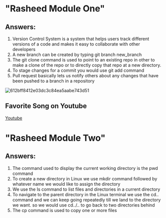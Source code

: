 <h1>"Rasheed Module One"</h1>

<h2>Answers:</h2>

<ol>
  <li>Version Control System is a system that helps users track different versions of a code and makes it easy to collaborate with other developers  </li>
  <li>A new branch can be created by typing git branch new_branch</li>
  <li>The git clone command is used to point to an existing repo in other to make a clone of the repo or to directly copy that repo at a new directory.</li>
  <li>To stage changes for a commit you would use git add command</li>
  <li>Pull request basically lets us notify others about any changes that have been pushed to a branch in a repository</li>
</ol>

![612bff8412e03dc3c84ea5aabe743d51](https://github.com/rkareem2/-Rasheed-_Training_Modules/assets/73237294/c5cf6a1b-56c4-453a-a3d6-db93c21db9e4)

<h2>Favorite Song on Youtube</h2>
<a href="https://www.youtube.com/watch?v=LHCob76kigA" target="_blank">Youtube</a>





<h1>"Rasheed Module Two"</h1>

<h2>Answers:</h2>

<ol>
  <li>The command used to display the current working directory is the pwd command  </li>
  <li>To create a new directory in Linux we use mkdir command followed by whatever name we would like to assign the directory</li>
  <li>We use the Is command to list files and directories in a current directory</li>
  <li>To navigate to the parent directory in the Linux terminal we use the cd.. command and we can keep going repeatedly till we land to the directory we want. so we would use cd../.. to go back to two directories behind </li>
  <li>The cp command is used to copy one or more files</li>
</ol>
